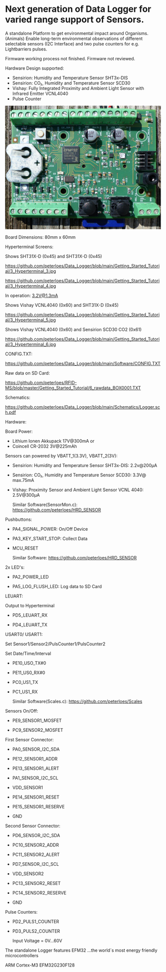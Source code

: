 # Next generation of Data Logger for varied range support of Sensors.

A standalone Platform to get environmental impact around Organisms.(Animals)
Enable long-term environmental observations of different selectable sensors (I2C Interface)
and two pulse counters for e.g. Lightbarriers pulses.

Firmware working process not finished. Firmware not reviewed.

Hardware Design supported:

- Sensirion: Humidity and Temperature Sensor SHT3x-DIS
- Sensirion: CO₂, Humidity and Temperature Sensor SCD30
- Vishay: Fully Integrated Proximity and Ambient Light Sensor with Infrared Emitter VCNL4040
- Pulse Counter     	 

![My image](https://github.com/peterloes/Data_Logger/blob/main/Getting_Started_Tutorial/1_Electronic_board_top.jpg)

Board Dimensions: 80mm x 60mm

Hyperterminal Screens:

Shows SHT31X-D (0x45) and SHT31X-D (0x45)

https://github.com/peterloes/Data_Logger/blob/main/Getting_Started_Tutorial/3_Hyperterminal_3.jpg

https://github.com/peterloes/Data_Logger/blob/main/Getting_Started_Tutorial/3_Hyperterminal_4.jpg

In operation: 3.2V@1.3mA

Shows Vishay VCNL4040 (0x60) and SHT31X-D (0x45)

https://github.com/peterloes/Data_Logger/blob/main/Getting_Started_Tutorial/3_Hyperterminal_5.jpg

Shows Vishay VCNL4040 (0x60) and Sensirion SCD30 CO2 (0x61)

https://github.com/peterloes/Data_Logger/blob/main/Getting_Started_Tutorial/3_Hyperterminal_6.jpg

CONFIG.TXT:

https://github.com/peterloes/Data_Logger/blob/main/Software/CONFIG.TXT

Raw data on SD Card:

https://github.com/peterloes/RFID-MS/blob/master/Getting_Started_Tutorial/6_rawdata_BOX0001.TXT

Schematics:

https://github.com/peterloes/Data_Logger/blob/main/Schematics/Logger.sch.pdf


Hardware: 

Board Power:
 - Lithium Ionen Akkupack 17V@300mA or
 - Coincell CR-2032        3V@225mAh 

Sensors can powered by VBATT_1(3.3V), VBATT_2(3V):

 - Sensirion: Humidity and Temperature Sensor SHT3x-DIS:        2.2v@200µA

 - Sensirion: CO₂, Humidity and Temperature Sensor SCD30:       3.3V@ max.75mA

 - Vishay: Proximity Sensor and Ambient Light Sensor VCNL 4040: 2.5V@300µA

   Similar Software(SensorMon.c): https://github.com/peterloes/HRD_SENSOR
   
Pushbuttons:

 - PA4_SIGNAL_POWER:   On/Off Device

 - PA3_KEY_START_STOP: Collect Data

 - MCU_RESET

   Similar Software: https://github.com/peterloes/HRD_SENSOR

2x LED's:

 - PA2_POWER_LED

 - PA5_LOG_FLUSH_LED: Log data to SD Card

LEUART:

   Output to Hyperterminal

 - PD5_LEUART_RX

 - PD4_LEUART_TX

USART0/ USART1:

   Set Sensor1/Sensor2/PulsCounter1/PulsCounter2

   Set Date/Time/Interval

 - PE10_USO_TX#0

 - PE11_US0_RX#0

 - PC0_US1_TX

 - PC1_US1_RX

   Similar Software(Scales.c): https://github.com/peterloes/Scales

Sensors On/Off:

 - PE9_SENSOR1_MOSFET

 - PC9_SENSOR2_MOSFET

First Sensor Connector:

 - PA0_SENSOR_I2C_SDA

 - PE12_SENSOR1_ADDR

 - PE13_SENSOR1_ALERT

 - PA1_SENSOR_I2C_SCL

 - VDD_SENSOR1

 - PE14_SENSOR1_RESET

 - PE15_SENSOR1_RESERVE

 - GND

Second Sensor Connector:

 - PD6_SENSOR_I2C_SDA

 - PC10_SENSOR2_ADDR

 - PC11_SENSOR2_ALERT

 - PD7_SENSOR_I2C_SCL

 - VDD_SENSOR2

 - PC13_SENSOR2_RESET

 - PC14_SENSOR2_RESERVE

 - GND

Pulse Counters:

 - PD2_PULS1_COUNTER

 - PD3_PULS2_COUNTER
 
   Input Voltage = 0V...60V


The standalone Logger features EFM32 ...the world´s most energy friendly microcontrollers

ARM Cortex-M3 EFM32G230F128
